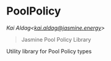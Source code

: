 # PoolPolicy

*Kai Aldag&lt;kai.aldag@jasmine.energy&gt;*

> Jasmine Pool Policy Library

Utility library for Pool Policy types





